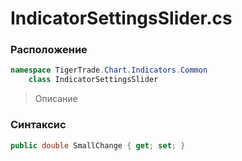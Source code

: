 
# IndicatorSettingsSlider.cs
### Расположение
```csharp
namespace TigerTrade.Chart.Indicators.Common  
    class IndicatorSettingsSlider
```

> Описание

### Синтаксис
```csharp
public double SmallChange { get; set; }
```
